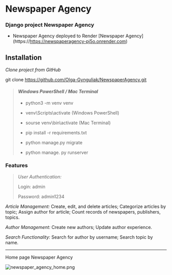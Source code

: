 # Newspaper Agency

### Django project Newspaper Agency
- Newspaper Agency deployed to Render [Newspaper Agency] (https://https://newspaperagency-pj5o.onrender.com)

## Installation
*Clone project from GitHub*

git clone https://github.com/Olga-Gynguliak/NewspaperAgency.git
> #### *Windows PowerShell / Mac Terminal*
> 
> - python3 -m venv venv
> 
> - venv\Scripts\activate (Windows PowerShell)
> 
> - sourse venv\bin\activate (Mac Terminal)
> 
> - pip install -r requirements.txt
> 
> - python manage.py migrate
>  
> - python manage. py runserver

### Features

>*User Authentication:*
> 
> Login: admin
> 
> Password: admin1234

*Article Management:*
Create, edit, and delete articles; Categorize articles by topic; Assign author for article; Count records of newspapers, publishers, topics.

*Author Management:* Create new authors; Update author experience. 

*Search Functionality:* Search for author by username; Search topic by name.

___
Home page Newspaper Agency

![newspaper_agency_home.png](image/newspaper_agency_home.png)

